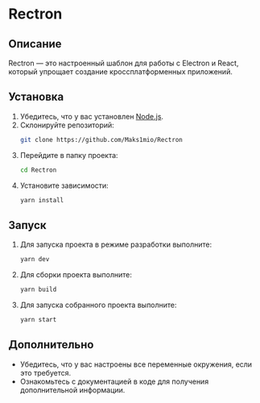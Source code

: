 # Rectron

## Описание
Rectron — это настроенный шаблон для работы с Electron и React, который упрощает создание кроссплатформенных приложений.

## Установка
1. Убедитесь, что у вас установлен [Node.js](https://nodejs.org/).
2. Склонируйте репозиторий:
   ```bash
   git clone https://github.com/Maks1mio/Rectron
   ```
3. Перейдите в папку проекта:
   ```bash
   cd Rectron
   ```
4. Установите зависимости:
   ```bash
   yarn install
   ```

## Запуск
1. Для запуска проекта в режиме разработки выполните:
   ```bash
   yarn dev
   ```
2. Для сборки проекта выполните:
   ```bash
   yarn build
   ```
3. Для запуска собранного проекта выполните:
   ```bash
   yarn start
   ```

## Дополнительно
- Убедитесь, что у вас настроены все переменные окружения, если это требуется.
- Ознакомьтесь с документацией в коде для получения дополнительной информации.